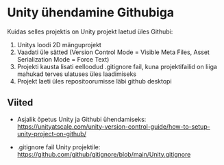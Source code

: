 # Unity ühendamine Githubiga

Kuidas selles projektis on Unity projekt laetud üles Githubi:

1. Unitys loodi 2D mänguprojekt
2. Vaadati üle sätted (Version Control Mode = Visible Meta Files, Asset Serialization Mode = Force Text)
3. Projekti kausta lisati eelloodud .gitignore fail, kuna projektifailid on liiga mahukad terves ulatuses üles laadimiseks
4. Projekt laeti üles repositoorumisse läbi github desktopi
   
## Viited

- Asjalik õpetus Unity ja Githubi ühendamiseks: https://unityatscale.com/unity-version-control-guide/how-to-setup-unity-project-on-github/
  
- .gitignore fail Unity projektile: https://github.com/github/gitignore/blob/main/Unity.gitignore

